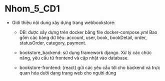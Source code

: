 # Nhom_5_CD1
- Giới thiệu nội dung xây dựng trang webbookstore: 
  + DB: được xây dựng trên docker bằng file docker-compose.yml
    Bao gồm các bảng dữ liệu: account, user, book, bookDetail, order, statusOrder, category, payment.

  + bookstore_backend: sử dụng framework django. Xử lý các chức năng, yêu cầu từ frontend và cập nhật vào database. 

  + bookstore-frontend: (react) gửi các yêu cầu tới cho backend và trực quan hóa dưới dạng trang web cho người dùng